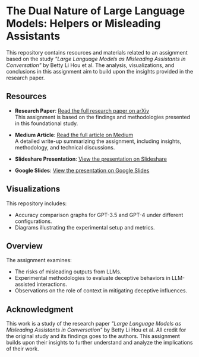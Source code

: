 # **The Dual Nature of Large Language Models: Helpers or Misleading Assistants**

This repository contains resources and materials related to an assignment based on the study *"Large Language Models as Misleading Assistants in Conversation"* by Betty Li Hou et al. The analysis, visualizations, and conclusions in this assignment aim to build upon the insights provided in the research paper.

## **Resources**

- **Research Paper**: [Read the full research paper on arXiv](https://arxiv.org/pdf/2407.11789)  
  This assignment is based on the findings and methodologies presented in this foundational study.

- **Medium Article**: [Read the full article on Medium](https://medium.com/@sarvesh.borkar/the-dual-nature-of-large-language-models-helpers-or-misleading-assistants-8fc9fac0aa57)  
  A detailed write-up summarizing the assignment, including insights, methodology, and technical discussions.

- **Slideshare Presentation**: [View the presentation on Slideshare](https://www.slideshare.net/secret/b9BAMgOKo0JI29)  

- **Google Slides**: [View the presentation on Google Slides](https://docs.google.com/presentation/d/1ZV2TQ0fmJ90QuyVRyE97PXV00ILyCkygZWhO0xSiYu4/edit?usp=sharing)  

## **Visualizations**

This repository includes:
- Accuracy comparison graphs for GPT-3.5 and GPT-4 under different configurations.
- Diagrams illustrating the experimental setup and metrics.

## **Overview**

The assignment examines:
- The risks of misleading outputs from LLMs.
- Experimental methodologies to evaluate deceptive behaviors in LLM-assisted interactions.
- Observations on the role of context in mitigating deceptive influences.

## **Acknowledgment**

This work is a study of the research paper *"Large Language Models as Misleading Assistants in Conversation"* by Betty Li Hou et al. All credit for the original study and its findings goes to the authors. This assignment builds upon their insights to further understand and analyze the implications of their work.
